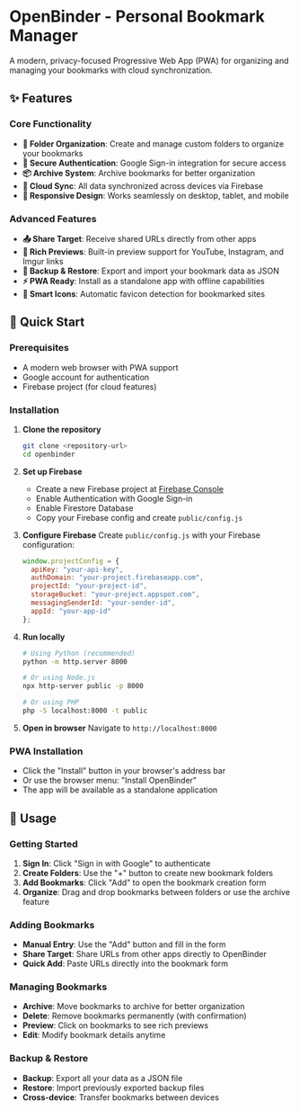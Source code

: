# OpenBinder - Personal Bookmark Manager

A modern, privacy-focused Progressive Web App (PWA) for organizing and managing your bookmarks with cloud synchronization.

## ✨ Features

### Core Functionality
- **📁 Folder Organization**: Create and manage custom folders to organize your bookmarks
- **🔐 Secure Authentication**: Google Sign-in integration for secure access
- **📦 Archive System**: Archive bookmarks for better organization
- **🔄 Cloud Sync**: All data synchronized across devices via Firebase
- **📱 Responsive Design**: Works seamlessly on desktop, tablet, and mobile

### Advanced Features
- **📤 Share Target**: Receive shared URLs directly from other apps
- **🎨 Rich Previews**: Built-in preview support for YouTube, Instagram, and Imgur links
- **💾 Backup & Restore**: Export and import your bookmark data as JSON
- **⚡ PWA Ready**: Install as a standalone app with offline capabilities
- **🎯 Smart Icons**: Automatic favicon detection for bookmarked sites

## 🚀 Quick Start

### Prerequisites
- A modern web browser with PWA support
- Google account for authentication
- Firebase project (for cloud features)

### Installation

1. **Clone the repository**
   ```bash
   git clone <repository-url>
   cd openbinder
   ```

2. **Set up Firebase**
   - Create a new Firebase project at [Firebase Console](https://console.firebase.google.com/)
   - Enable Authentication with Google Sign-in
   - Enable Firestore Database
   - Copy your Firebase config and create `public/config.js`

3. **Configure Firebase**
   Create `public/config.js` with your Firebase configuration:
   ```javascript
   window.projectConfig = {
     apiKey: "your-api-key",
     authDomain: "your-project.firebaseapp.com",
     projectId: "your-project-id",
     storageBucket: "your-project.appspot.com",
     messagingSenderId: "your-sender-id",
     appId: "your-app-id"
   };
   ```

4. **Run locally**
   ```bash
   # Using Python (recommended)
   python -m http.server 8000

   # Or using Node.js
   npx http-server public -p 8000

   # Or using PHP
   php -S localhost:8000 -t public
   ```

5. **Open in browser**
   Navigate to `http://localhost:8000`

### PWA Installation
- Click the "Install" button in your browser's address bar
- Or use the browser menu: "Install OpenBinder"
- The app will be available as a standalone application

## 📖 Usage

### Getting Started
1. **Sign In**: Click "Sign in with Google" to authenticate
2. **Create Folders**: Use the "+" button to create new bookmark folders
3. **Add Bookmarks**: Click "Add" to open the bookmark creation form
4. **Organize**: Drag and drop bookmarks between folders or use the archive feature

### Adding Bookmarks
- **Manual Entry**: Use the "Add" button and fill in the form
- **Share Target**: Share URLs from other apps directly to OpenBinder
- **Quick Add**: Paste URLs directly into the bookmark form

### Managing Bookmarks
- **Archive**: Move bookmarks to archive for better organization
- **Delete**: Remove bookmarks permanently (with confirmation)
- **Preview**: Click on bookmarks to see rich previews
- **Edit**: Modify bookmark details anytime

### Backup & Restore
- **Backup**: Export all your data as a JSON file
- **Restore**: Import previously exported backup files
- **Cross-device**: Transfer bookmarks between devices
